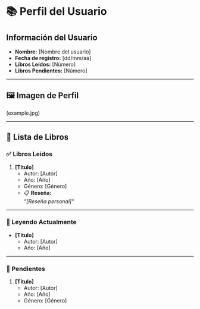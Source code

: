 # 📚 Perfil del Usuario

## Información del Usuario
- **Nombre:** [Nombre del usuario]
- **Fecha de registro:** [dd/mm/aa]
- **Libros Leídos:** [Número]
- **Libros Pendientes:** [Número]

---

## 🖼️ Imagen de Perfil
(example.jpg)

---

## 📖 Lista de Libros

### ✅ Libros Leídos
1. **[Título]**  
   - Autor: [Autor]  
   - Año: [Año]  
   - Género: [Género]  
   - 📋 **Reseña:**  
     _"[Reseña personal]"_

---

### 📘 Leyendo Actualmente
- **[Título]**  
  - Autor: [Autor]  
  - Año: [Año]  

---

### 📂 Pendientes
1. **[Título]**  
   - Autor: [Autor]  
   - Año: [Año]  
   - Género: [Género]  
